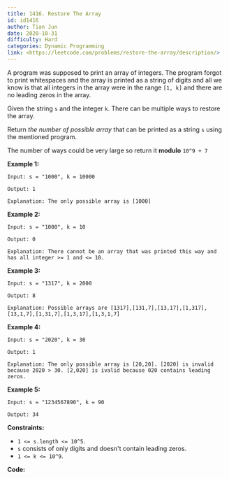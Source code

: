 ```yaml
---
title: 1416. Restore The Array
id: id1416
author: Tian Jun
date: 2020-10-31
difficulty: Hard
categories: Dynamic Programming
link: <https://leetcode.com/problems/restore-the-array/description/>
---
```


A program was supposed to print an array of integers. The program forgot to
print whitespaces and the array is printed as a string of digits and all we
know is that all integers in the array were in the range `[1, k]` and there
are no leading zeros in the array.

Given the string `s` and the integer `k`. There can be multiple ways to
restore the array.

Return _the number of possible array_ that can be printed as a string `s`
using the mentioned program.

The number of ways could be very large so return it **modulo** `10^9 + 7`



**Example 1:**
            
	Input: s = "1000", k = 10000    
	Output: 1    
	Explanation: The only possible array is [1000]    

**Example 2:**
            
	Input: s = "1000", k = 10    
	Output: 0    
	Explanation: There cannot be an array that was printed this way and has all integer >= 1 and <= 10.    

**Example 3:**
            
	Input: s = "1317", k = 2000    
	Output: 8    
	Explanation: Possible arrays are [1317],[131,7],[13,17],[1,317],[13,1,7],[1,31,7],[1,3,17],[1,3,1,7]    

**Example 4:**
            
	Input: s = "2020", k = 30    
	Output: 1    
	Explanation: The only possible array is [20,20]. [2020] is invalid because 2020 > 30. [2,020] is ivalid because 020 contains leading zeros.    

**Example 5:**
            
	Input: s = "1234567890", k = 90    
	Output: 34    



**Constraints:**

  * `1 <= s.length <= 10^5`.
  * `s` consists of only digits and doesn't contain leading zeros.
  * `1 <= k <= 10^9`.


**Code:**

